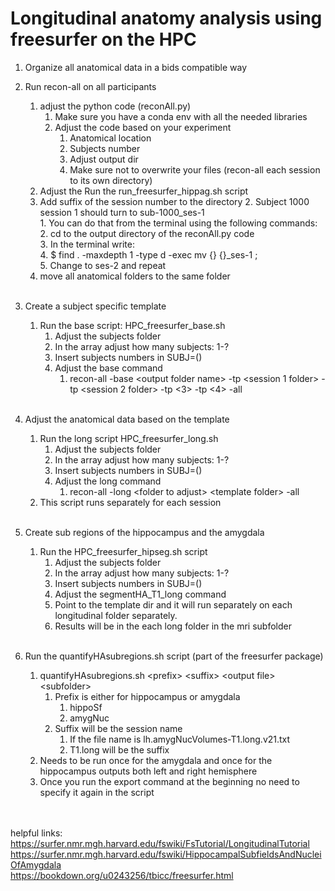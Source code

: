 <h1>Longitudinal anatomy analysis using freesurfer on the HPC</h1>


1. Organize all anatomical data in a bids compatible way
2. Run recon-all on all participants
    1. adjust the python code (reconAll.py)
        1. Make sure you have a conda env with all the needed libraries
        2. Adjust the code based on your experiment
            1. Anatomical location
            2. Subjects number
            3. Adjust output dir 
            4. Make sure not to overwrite your files (recon-all each session to its own directory)
    2. Adjust the Run the run_freesurfer_hippag.sh script </br>
    3. Add suffix of the session number to the directory 
        2. Subject 1000 session 1 should turn to sub-1000_ses-1</br>
            1. You can do that from the terminal using the following commands:</br>
            2. cd to the output directory of the reconAll.py code</br>
            3. In the terminal write:</br>
            4. $ find . -maxdepth 1 -type d -exec mv {} {}_ses-1 \;</br>
            5. Change to ses-2 and repeat
    3. move all anatomical folders to the same folder</br></br>

3. Create a subject specific template </br>
    1. Run the base script: HPC_freesurfer_base.sh</br>
        1. Adjust the subjects folder</br>
        2. In the array adjust how many subjects: 1-?</br>
        3. Insert subjects numbers in SUBJ=()</br>
        4. Adjust the base command</br>
            1. recon-all -base &lt;output folder name> -tp &lt;session 1 folder> -tp &lt;session 2 folder> -tp &lt;3> -tp &lt;4> -all</br></br>
            
4. Adjust the anatomical data based on the template</br>
    1. Run the long script HPC_freesurfer_long.sh</br>
        1. Adjust the subjects folder</br>
        2. In the array adjust how many subjects: 1-?</br>
        3. Insert subjects numbers in SUBJ=()</br>
        4. Adjust the long command</br>
            1. recon-all -long &lt;folder to adjust> &lt;template folder> -all</br>
    2. This script runs separately for each session</br></br>
    
5. Create sub regions of the hippocampus and the amygdala</br>
    1. Run the HPC_freesurfer_hipseg.sh script</br>
        1. Adjust the subjects folder</br>
        2. In the array adjust how many subjects: 1-?</br>
        3. Insert subjects numbers in SUBJ=()</br>
        4. Adjust the segmentHA_T1_long command</br>
        5. Point to the template dir and it will run separately on each longitudinal folder separately.</br>
        6. Results will be in the each long folder in the mri subfolder</br></br>
        
6. Run the quantifyHAsubregions.sh script (part of the freesurfer package)</br>
    1. quantifyHAsubregions.sh &lt;prefix> &lt;suffix> &lt;output file> &lt;subfolder></br>
        1. Prefix is either for hippocampus or amygdala</br>
            1. hippoSf </br>
            2. amygNuc </br>
        2. Suffix will be the session name</br>
            1. If the file name is lh.amygNucVolumes-T1.long.v21.txt</br>
            2. T1.long will be the suffix</br>
    2. Needs to be run once for the amygdala and once for the hippocampus outputs both left and right hemisphere </br>
    3. Once you run the export command at the beginning no need to specify it again in the script</br></br></br>


helpful links:</br>
https://surfer.nmr.mgh.harvard.edu/fswiki/FsTutorial/LongitudinalTutorial </br>
https://surfer.nmr.mgh.harvard.edu/fswiki/HippocampalSubfieldsAndNucleiOfAmygdala </br>
https://bookdown.org/u0243256/tbicc/freesurfer.html
